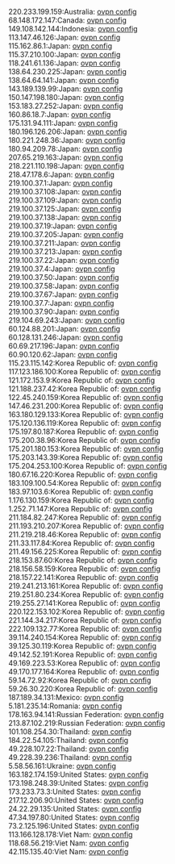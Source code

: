220.233.199.159:Australia: [ovpn config](vpn/220_233_199_159.ovpn)  
68.148.172.147:Canada: [ovpn config](vpn/68_148_172_147.ovpn)  
149.108.142.144:Indonesia: [ovpn config](vpn/149_108_142_144.ovpn)  
113.147.46.126:Japan: [ovpn config](vpn/113_147_46_126.ovpn)  
115.162.86.1:Japan: [ovpn config](vpn/115_162_86_1.ovpn)  
115.37.210.100:Japan: [ovpn config](vpn/115_37_210_100.ovpn)  
118.241.61.136:Japan: [ovpn config](vpn/118_241_61_136.ovpn)  
138.64.230.225:Japan: [ovpn config](vpn/138_64_230_225.ovpn)  
138.64.64.141:Japan: [ovpn config](vpn/138_64_64_141.ovpn)  
143.189.139.99:Japan: [ovpn config](vpn/143_189_139_99.ovpn)  
150.147.198.180:Japan: [ovpn config](vpn/150_147_198_180.ovpn)  
153.183.27.252:Japan: [ovpn config](vpn/153_183_27_252.ovpn)  
160.86.18.7:Japan: [ovpn config](vpn/160_86_18_7.ovpn)  
175.131.94.111:Japan: [ovpn config](vpn/175_131_94_111.ovpn)  
180.196.126.206:Japan: [ovpn config](vpn/180_196_126_206.ovpn)  
180.221.248.36:Japan: [ovpn config](vpn/180_221_248_36.ovpn)  
180.94.209.78:Japan: [ovpn config](vpn/180_94_209_78.ovpn)  
207.65.219.163:Japan: [ovpn config](vpn/207_65_219_163.ovpn)  
218.221.110.198:Japan: [ovpn config](vpn/218_221_110_198.ovpn)  
218.47.178.6:Japan: [ovpn config](vpn/218_47_178_6.ovpn)  
219.100.37.1:Japan: [ovpn config](vpn/219_100_37_1.ovpn)  
219.100.37.108:Japan: [ovpn config](vpn/219_100_37_108.ovpn)  
219.100.37.109:Japan: [ovpn config](vpn/219_100_37_109.ovpn)  
219.100.37.125:Japan: [ovpn config](vpn/219_100_37_125.ovpn)  
219.100.37.138:Japan: [ovpn config](vpn/219_100_37_138.ovpn)  
219.100.37.19:Japan: [ovpn config](vpn/219_100_37_19.ovpn)  
219.100.37.205:Japan: [ovpn config](vpn/219_100_37_205.ovpn)  
219.100.37.211:Japan: [ovpn config](vpn/219_100_37_211.ovpn)  
219.100.37.213:Japan: [ovpn config](vpn/219_100_37_213.ovpn)  
219.100.37.22:Japan: [ovpn config](vpn/219_100_37_22.ovpn)  
219.100.37.4:Japan: [ovpn config](vpn/219_100_37_4.ovpn)  
219.100.37.50:Japan: [ovpn config](vpn/219_100_37_50.ovpn)  
219.100.37.58:Japan: [ovpn config](vpn/219_100_37_58.ovpn)  
219.100.37.67:Japan: [ovpn config](vpn/219_100_37_67.ovpn)  
219.100.37.7:Japan: [ovpn config](vpn/219_100_37_7.ovpn)  
219.100.37.90:Japan: [ovpn config](vpn/219_100_37_90.ovpn)  
219.104.69.243:Japan: [ovpn config](vpn/219_104_69_243.ovpn)  
60.124.88.201:Japan: [ovpn config](vpn/60_124_88_201.ovpn)  
60.128.131.246:Japan: [ovpn config](vpn/60_128_131_246.ovpn)  
60.69.217.196:Japan: [ovpn config](vpn/60_69_217_196.ovpn)  
60.90.120.62:Japan: [ovpn config](vpn/60_90_120_62.ovpn)  
115.23.115.142:Korea Republic of: [ovpn config](vpn/115_23_115_142.ovpn)  
117.123.186.100:Korea Republic of: [ovpn config](vpn/117_123_186_100.ovpn)  
121.172.153.9:Korea Republic of: [ovpn config](vpn/121_172_153_9.ovpn)  
121.188.237.42:Korea Republic of: [ovpn config](vpn/121_188_237_42.ovpn)  
122.45.240.159:Korea Republic of: [ovpn config](vpn/122_45_240_159.ovpn)  
147.46.231.200:Korea Republic of: [ovpn config](vpn/147_46_231_200.ovpn)  
163.180.129.133:Korea Republic of: [ovpn config](vpn/163_180_129_133.ovpn)  
175.120.136.119:Korea Republic of: [ovpn config](vpn/175_120_136_119.ovpn)  
175.197.80.187:Korea Republic of: [ovpn config](vpn/175_197_80_187.ovpn)  
175.200.38.96:Korea Republic of: [ovpn config](vpn/175_200_38_96.ovpn)  
175.201.180.153:Korea Republic of: [ovpn config](vpn/175_201_180_153.ovpn)  
175.203.143.39:Korea Republic of: [ovpn config](vpn/175_203_143_39.ovpn)  
175.204.253.100:Korea Republic of: [ovpn config](vpn/175_204_253_100.ovpn)  
180.67.16.220:Korea Republic of: [ovpn config](vpn/180_67_16_220.ovpn)  
183.109.100.54:Korea Republic of: [ovpn config](vpn/183_109_100_54.ovpn)  
183.97.103.6:Korea Republic of: [ovpn config](vpn/183_97_103_6.ovpn)  
1.176.130.159:Korea Republic of: [ovpn config](vpn/1_176_130_159.ovpn)  
1.252.71.147:Korea Republic of: [ovpn config](vpn/1_252_71_147.ovpn)  
211.184.82.247:Korea Republic of: [ovpn config](vpn/211_184_82_247.ovpn)  
211.193.210.207:Korea Republic of: [ovpn config](vpn/211_193_210_207.ovpn)  
211.219.218.46:Korea Republic of: [ovpn config](vpn/211_219_218_46.ovpn)  
211.33.117.84:Korea Republic of: [ovpn config](vpn/211_33_117_84.ovpn)  
211.49.156.225:Korea Republic of: [ovpn config](vpn/211_49_156_225.ovpn)  
218.153.87.60:Korea Republic of: [ovpn config](vpn/218_153_87_60.ovpn)  
218.156.58.159:Korea Republic of: [ovpn config](vpn/218_156_58_159.ovpn)  
218.157.22.141:Korea Republic of: [ovpn config](vpn/218_157_22_141.ovpn)  
219.241.213.161:Korea Republic of: [ovpn config](vpn/219_241_213_161.ovpn)  
219.251.80.234:Korea Republic of: [ovpn config](vpn/219_251_80_234.ovpn)  
219.255.27.141:Korea Republic of: [ovpn config](vpn/219_255_27_141.ovpn)  
220.122.153.102:Korea Republic of: [ovpn config](vpn/220_122_153_102.ovpn)  
221.144.34.217:Korea Republic of: [ovpn config](vpn/221_144_34_217.ovpn)  
222.109.132.77:Korea Republic of: [ovpn config](vpn/222_109_132_77.ovpn)  
39.114.240.154:Korea Republic of: [ovpn config](vpn/39_114_240_154.ovpn)  
39.125.30.119:Korea Republic of: [ovpn config](vpn/39_125_30_119.ovpn)  
49.142.52.191:Korea Republic of: [ovpn config](vpn/49_142_52_191.ovpn)  
49.169.223.53:Korea Republic of: [ovpn config](vpn/49_169_223_53.ovpn)  
49.170.177.164:Korea Republic of: [ovpn config](vpn/49_170_177_164.ovpn)  
59.14.72.92:Korea Republic of: [ovpn config](vpn/59_14_72_92.ovpn)  
59.26.30.220:Korea Republic of: [ovpn config](vpn/59_26_30_220.ovpn)  
187.189.34.131:Mexico: [ovpn config](vpn/187_189_34_131.ovpn)  
5.181.235.14:Romania: [ovpn config](vpn/5_181_235_14.ovpn)  
178.163.94.141:Russian Federation: [ovpn config](vpn/178_163_94_141.ovpn)  
213.87.102.219:Russian Federation: [ovpn config](vpn/213_87_102_219.ovpn)  
101.108.254.30:Thailand: [ovpn config](vpn/101_108_254_30.ovpn)  
184.22.54.105:Thailand: [ovpn config](vpn/184_22_54_105.ovpn)  
49.228.107.22:Thailand: [ovpn config](vpn/49_228_107_22.ovpn)  
49.228.39.236:Thailand: [ovpn config](vpn/49_228_39_236.ovpn)  
5.58.56.161:Ukraine: [ovpn config](vpn/5_58_56_161.ovpn)  
163.182.174.159:United States: [ovpn config](vpn/163_182_174_159.ovpn)  
173.198.248.39:United States: [ovpn config](vpn/173_198_248_39.ovpn)  
173.233.73.3:United States: [ovpn config](vpn/173_233_73_3.ovpn)  
217.12.206.90:United States: [ovpn config](vpn/217_12_206_90.ovpn)  
24.22.29.135:United States: [ovpn config](vpn/24_22_29_135.ovpn)  
47.34.197.80:United States: [ovpn config](vpn/47_34_197_80.ovpn)  
73.2.125.196:United States: [ovpn config](vpn/73_2_125_196.ovpn)  
113.166.128.178:Viet Nam: [ovpn config](vpn/113_166_128_178.ovpn)  
118.68.56.219:Viet Nam: [ovpn config](vpn/118_68_56_219.ovpn)  
42.115.135.40:Viet Nam: [ovpn config](vpn/42_115_135_40.ovpn)  
